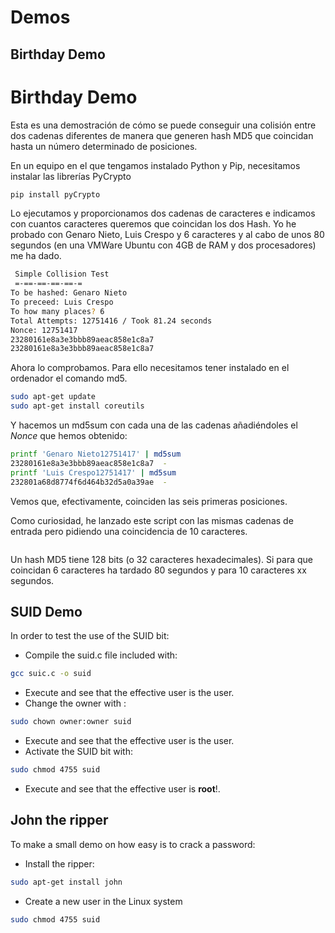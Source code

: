 # Demos

## Birthday Demo

# Birthday Demo
Esta es una demostración de cómo se puede conseguir una colisión entre dos cadenas diferentes de manera que generen hash MD5 que coincidan hasta un número determinado de posiciones. 

En un equipo en el que tengamos instalado Python y Pip, necesitamos instalar las librerías PyCrypto

```bash
pip install pyCrypto
```

Lo ejecutamos y proporcionamos dos cadenas de caracteres e indicamos con cuantos caracteres queremos que coincidan los dos Hash.
Yo he probado con Genaro Nieto, Luis Crespo y 6 caracteres y al cabo de unos 80 segundos (en una VMWare Ubuntu con 4GB de RAM y dos procesadores) me ha dado.

```bash
 Simple Collision Test
 =-==-==-==-==-=
To be hashed: Genaro Nieto
To preceed: Luis Crespo
To how many places? 6
Total Attempts: 12751416 / Took 81.24 seconds
Nonce: 12751417
23280161e8a3e3bbb89aeac858e1c8a7
23280161e8a3e3bbb89aeac858e1c8a7
```

Ahora lo comprobamos. Para ello necesitamos tener instalado en el ordenador el comando md5.

```bash
sudo apt-get update
sudo apt-get install coreutils
```
Y hacemos un md5sum con cada una de las cadenas añadiéndoles el _Nonce_ que hemos obtenido:

```bash
printf 'Genaro Nieto12751417' | md5sum
23280161e8a3e3bbb89aeac858e1c8a7  -
printf 'Luis Crespo12751417' | md5sum
232801a68d8774f6d464b32d5a0a39ae  -
```
Vemos que, efectivamente, coinciden las seis primeras posiciones.

Como curiosidad, he lanzado este script con las mismas cadenas de entrada pero pidiendo una coincidencia de 10 caracteres.

```bash
```

Un hash MD5 tiene 128 bits (o 32 caracteres hexadecimales). Si para que coincidan 6 caracteres ha tardado 80 segundos y para 10 caracteres xx segundos.  

## SUID Demo

In order to test the use of the SUID bit:

- Compile the suid.c file included with:
```bash
gcc suic.c -o suid
```
- Execute and see that the effective user is the user.
- Change the owner with :
```bash
sudo chown owner:owner suid
```
- Execute and see that the effective user is the user.
- Activate the SUID bit with:
```bash
sudo chmod 4755 suid
```
- Execute and see that the effective user is **root**!.

## John the ripper

To make a small demo on how easy is to crack a password:

- Install the ripper:
```bash
sudo apt-get install john
```
- Create a new user in the Linux system
```bash
sudo chmod 4755 suid
```
